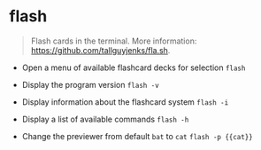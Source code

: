 # flash
> Flash cards in the terminal.
> More information: <https://github.com/tallguyjenks/fla.sh>.

- Open a menu of available flashcard decks for selection
`flash`

- Display the program version
`flash -v`

- Display information about the flashcard system
`flash -i`

- Display a list of available commands
`flash -h`

- Change the previewer from default `bat` to `cat`
`flash -p {{cat}}`
